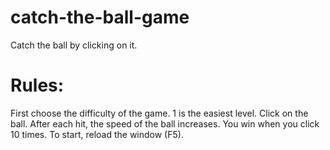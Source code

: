 # catch-the-ball-game
Catch the ball by clicking on it.

# Rules:
First choose the difficulty of the game. 1 is the easiest level.
Click on the ball. After each hit, the speed of the ball increases. You win when you click 10 times. To start, reload the window (F5).

